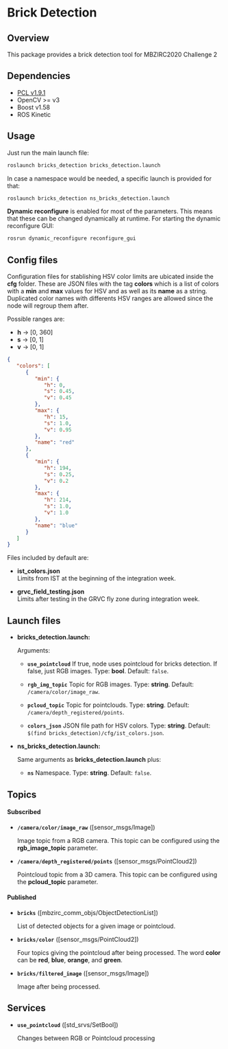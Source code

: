 # Brick Detection


## Overview
This package provides a brick detection tool for MBZIRC2020 Challenge 2

## Dependencies

- [PCL v1.9.1](https://github.com/PointCloudLibrary/pcl) 
- OpenCV >= v3 
- Boost v1.58
- ROS Kinetic

## Usage

Just run the main launch file:

```bash
roslaunch bricks_detection bricks_detection.launch
```

In case a namespace would be needed, a specific launch is provided for that:

```bash
roslaunch bricks_detection ns_bricks_detection.launch
```

**Dynamic reconfigure** is enabled for most of the parameters. This means that these can be changed dynamically at runtime. For starting the dynamic reconfigure GUI:
```bash
rosrun dynamic_reconfigure reconfigure_gui
```

## Config files

Configuration files for stablishing HSV color limits are ubicated inside the **cfg** folder. These are JSON files with the tag **colors** which is a list of colors with a **min** and **max** values for HSV and as well as its **name** as a string. Duplicated color names with differents HSV ranges are allowed since the node will regroup them after.

Possible ranges are:
* **h** -> [0, 360]  
* **s** -> [0, 1]  
* **v** -> [0, 1]  

```json
{
   "colors": [
      {
         "min": {
            "h": 0,
            "s": 0.45,
            "v": 0.45
         },
         "max": {
            "h": 15,
            "s": 1.0,
            "v": 0.95
         },
         "name": "red"
      },
      {
         "min": {
            "h": 194,
            "s": 0.25,
            "v": 0.2
         },
         "max": {
            "h": 214,
            "s": 1.0,
            "v": 1.0
         },
         "name": "blue"
      }
   ]
}
```

Files included by default are:
* **ist_colors.json**  
Limits from IST at the beginning of the integration week.

* **grvc_field_testing.json**  
Limits after testing in the GRVC fly zone during integration week.

## Launch files
* **bricks_detection.launch:**

     Arguments:  

     - **`use_pointcloud`** If true, node uses pointcloud for bricks detection. If false, just RGB images. Type: **bool**. Default: `false`.

     - **`rgb_img_topic`** Topic for RGB images. Type: **string**. Default: `/camera/color/image_raw`.

     - **`pcloud_topic`**  Topic for pointclouds. Type: **string**. Default: `/camera/depth_registered/points`.

     - **`colors_json`** JSON file path for HSV colors. Type: **string**. Default: `$(find bricks_detection)/cfg/ist_colors.json`.  

* **ns_bricks_detection.launch:**

     Same arguments as **bricks_detection.launch** plus:

     - **`ns`** Namespace. Type: **string**. Default: `false`.  

## Topics

#### Subscribed

* **`/camera/color/image_raw`** ([sensor_msgs/Image])

	Image topic from a RGB camera. This topic can be configured using the **rgb_image_topic** parameter.  

* **`/camera/depth_registered/points`** ([sensor_msgs/PointCloud2])

	Pointcloud topic from a 3D camera. This topic can be configured using the **pcloud_topic** parameter.  

#### Published

* **`bricks`** ([mbzirc_comm_objs/ObjectDetectionList])

	List of detected objects for a given image or pointcloud.  

* **`bricks/color`** ([sensor_msgs/PointCloud2])

	Four topics giving the pointcloud after being processed. The word **color** can be **red**, **blue**, **orange**, and **green**.  

* **`bricks/filtered_image`** ([sensor_msgs/Image])

	Image after being processed.

## Services

* **`use_pointcloud`** ([std_srvs/SetBool])

	Changes between RGB or Pointcloud processing
